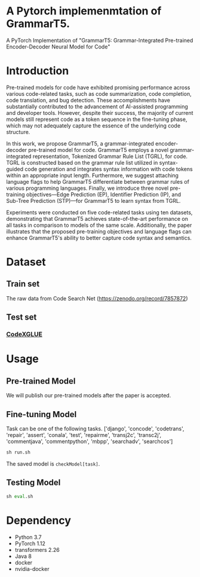 # A Pytorch implemenmtation of GrammarT5.
A PyTorch Implementation of "GrammarT5: Grammar-Integrated Pre-trained Encoder-Decoder
Neural Model for Code"

# Introduction
Pre-trained models for code have exhibited promising performance across various code-related tasks, such as code summarization, code completion, code translation, and bug detection. These accomplishments have substantially contributed to the advancement of AI-assisted programming and developer tools. However, despite their success, the majority of current models still represent code as a token sequence in the fine-tuning phase, which may not adequately capture the essence of the underlying code structure.

In this work, we propose GrammarT5, a grammar-integrated encoder-decoder pre-trained model for code. GrammarT5 employs a novel grammar-integrated representation, Tokenized Grammar Rule List (TGRL), for code. TGRL is constructed based on the grammar rule list utilized in syntax-guided code generation and integrates syntax information with code tokens within an appropriate input length. Furthermore, we suggest attaching language flags to help GrammarT5 differentiate between grammar rules of various programming languages. Finally, we introduce three novel pre-training objectives—Edge Prediction (EP), Identifier Prediction (IP), and Sub-Tree Prediction (STP)—for GrammarT5 to learn syntax from TGRL.

Experiments were conducted on five code-related tasks using ten datasets, demonstrating that GrammarT5 achieves state-of-the-art performance on all tasks in comparison to models of the same scale. Additionally, the paper illustrates that the proposed pre-training objectives and language flags can enhance GrammarT5's ability to better capture code syntax and semantics.

# Dataset
## Train set
The raw data from Code Search Net (https://zenodo.org/record/7857872)
## Test set
### [CodeXGLUE](https://github.com/microsoft/CodeXGLUE/tree/main)

# Usage
## Pre-trained Model
We will publish our pre-trained models after the paper is accepted.

## Fine-tuning Model
Task can be one of the following tasks. ['django', 'concode', 'codetrans', 'repair', 'assert', 'conala', 'test', 'repairme', 'transj2c', 'transc2j', 'commentjava', 'commentpython', 'mbpp', 'searchadv', 'searchcos']
```python
sh run.sh
```
The saved model is ```checkModel[task]```.
## Testing Model
```python
sh eval.sh
```

# Dependency
* Python 3.7
* PyTorch 1.12
* transformers 2.26
* Java 8
* docker
* nvidia-docker


